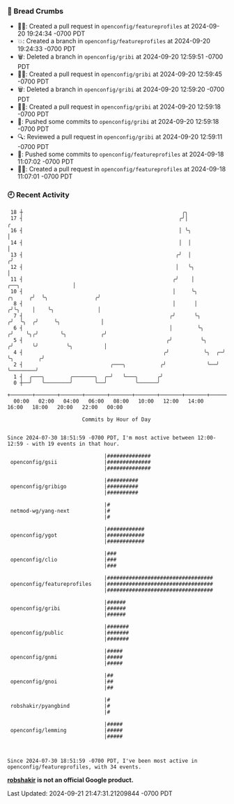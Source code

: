 ### 🍞 Bread Crumbs

 * ✍🏼: Created a pull request in `openconfig/featureprofiles` at 2024-09-20 19:24:34 -0700 PDT
 * 💥: Created a branch in `openconfig/featureprofiles` at 2024-09-20 19:24:33 -0700 PDT
 * 🗑: Deleted a branch in `openconfig/gribi` at 2024-09-20 12:59:51 -0700 PDT
 * ✍🏼: Created a pull request in `openconfig/gribi` at 2024-09-20 12:59:45 -0700 PDT
 * 🗑: Deleted a branch in `openconfig/gribi` at 2024-09-20 12:59:20 -0700 PDT
 * ✍🏼: Created a pull request in `openconfig/gribi` at 2024-09-20 12:59:18 -0700 PDT
 * 🚢: Pushed some commits to `openconfig/gribi` at 2024-09-20 12:59:18 -0700 PDT
 * 🔍: Reviewed a pull request in  `openconfig/gribi` at 2024-09-20 12:59:11 -0700 PDT
 * 🚢: Pushed some commits to `openconfig/featureprofiles` at 2024-09-18 11:07:02 -0700 PDT
 * ✍🏼: Created a pull request in `openconfig/featureprofiles` at 2024-09-18 11:07:01 -0700 PDT

### 🕘 Recent Activity
```
 18 ┼                                                   ╭╮
 17 ┤                                                  ╭╯│                                             ╭
 16 ┤                                                  │ ╰╮                                            │
 14 ┤                                                  │  │                                            │
 13 ┤                                                 ╭╯  │                                           ╭╯
 12 ┤                                                 │   ╰╮                                          │
 11 ┤                                                ╭╯    │                     ╭──╮                 │
 10 ┤                                                │     ╰╮            ╭╮     ╭╯  ╰╮               ╭╯
  8 ┤                                                │      │           ╭╯╰╮    │    ╰╮              │
  7 ┤                                               ╭╯      ╰╮         ╭╯  ╰╮  ╭╯     ╰╮             │
  6 ┤                                               │        ╰╮       ╭╯    ╰╮╭╯       ╰╮           ╭╯
  5 ┤                                              ╭╯         ╰╮     ╭╯      ╰╯         ╰╮          │
  4 ┤                                             ╭╯           ╰╮  ╭─╯                   ╰╮        ╭╯
  2 ┤                            ╭───╮           ╭╯             ╰──╯                      ╰────────╯
  1 ┤  ╭───╮        ╭───────╮  ╭─╯   ╰───╮      ╭╯
  0 ┼──╯   ╰────────╯       ╰──╯         ╰──────╯
    +───────+───────+───────+───────+───────+───────+───────+───────+───────+───────+───────+───────+────
  00:00   02:00   04:00   06:00   08:00   10:00   12:00   14:00   16:00   18:00   20:00   22:00   00:00   

						Commits by Hour of Day


Since 2024-07-30 18:51:59 -0700 PDT, I'm most active between 12:00-12:59 - with 19 events in that hour.

```



```
                               |##############
 openconfig/gsii               |##############
                               |##############

                               |##########
 openconfig/gribigo            |##########
                               |##########

                               |#
 netmod-wg/yang-next           |#
                               |#

                               |############
 openconfig/ygot               |############
                               |############

                               |###
 openconfig/clio               |###
                               |###

                               |##################################
 openconfig/featureprofiles    |##################################
                               |##################################

                               |######
 openconfig/gribi              |######
                               |######

                               |#######
 openconfig/public             |#######
                               |#######

                               |#####
 openconfig/gnmi               |#####
                               |#####

                               |##
 openconfig/gnoi               |##
                               |##

                               |#
 robshakir/pyangbind           |#
                               |#

                               |#####
 openconfig/lemming            |#####
                               |#####



Since 2024-07-30 18:51:59 -0700 PDT, I've been most active in openconfig/featureprofiles, with 34 events.

```
**[robshakir](mailto:robjs@google.com) is not an official Google product.**  


Last Updated: 2024-09-21 21:47:31.21209844 -0700 PDT
